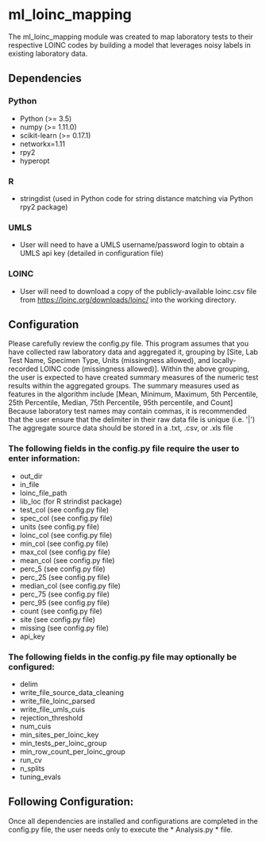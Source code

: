 # ml_loinc_mapping

The ml_loinc_mapping module was created to map laboratory tests to their respective LOINC codes by building a model that leverages noisy labels in existing laboratory data.

## Dependencies
### Python
- Python (>= 3.5)
- numpy (>= 1.11.0)
- scikit-learn (>= 0.17.1)
- networkx=1.11
- rpy2
- hyperopt

### R 
- stringdist (used in Python code for string distance matching via Python rpy2 package)

### UMLS
- User will need to have a UMLS username/password login to obtain a UMLS api key (detailed in configuration file)

### LOINC
- User will need to download a copy of the publicly-available loinc.csv file from https://loinc.org/downloads/loinc/ into the working directory.

## Configuration
Please carefully review the config.py file. 
This program assumes that you have collected raw laboratory data and aggregated it, grouping by [Site, Lab Test Name, Specimen Type, Units (missingness allowed), and locally-recorded LOINC code (missingness allowed)].
Within the above grouping, the user is expected to have created summary measures of the numeric test results within the aggregated groups. The summary measures used as features in the algorithm include [Mean, Minimum, Maximum, 5th Percentile, 25th Percentile, Median, 75th Percentile, 95th percentile, and Count]
Because laboratory test names may contain commas, it is recommended that the user ensure that the delimiter in their raw data file is unique (i.e. '|') 
The aggregate source data should be stored in a .txt, .csv, or .xls file
### The following fields in the config.py file require the user to enter information:
- out_dir
- in_file
- loinc_file_path
- lib_loc (for R strindist package)
- test_col (see config.py file)
- spec_col (see config.py file)
- units (see config.py file)
- loinc_col (see config.py file)
- min_col (see config.py file)
- max_col (see config.py file)
- mean_col (see config.py file)
- perc_5 (see config.py file)
- perc_25 (see config.py file)
- median_col (see config.py file)
- perc_75 (see config.py file)
- perc_95 (see config.py file)
- count (see config.py file)
- site (see config.py file)
- missing (see config.py file)
- api_key

### The following fields in the config.py file may optionally be configured:
- delim
- write_file_source_data_cleaning
- write_file_loinc_parsed
- write_file_umls_cuis
- rejection_threshold
- num_cuis
- min_sites_per_loinc_key
- min_tests_per_loinc_group
- min_row_count_per_loinc_group
- run_cv
- n_splits
- tuning_evals


## Following Configuration:
Once all dependencies are installed and configurations are completed in the config.py file, the user needs only to execute the * Analysis.py * file.
